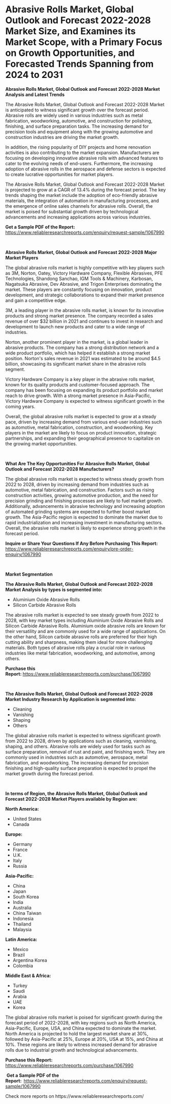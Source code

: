 <p><h1>Abrasive Rolls Market, Global Outlook and Forecast 2022-2028 Market Size, and Examines its Market Scope, with a Primary Focus on Growth Opportunities, and Forecasted Trends Spanning from 2024 to 2031</h1></p><p><strong>Abrasive Rolls Market, Global Outlook and Forecast 2022-2028 Market Analysis and Latest Trends</strong></p>
<p><p>The Abrasive Rolls Market, Global Outlook and Forecast 2022-2028 Market is anticipated to witness significant growth over the forecast period. Abrasive rolls are widely used in various industries such as metal fabrication, woodworking, automotive, and construction for polishing, finishing, and surface preparation tasks. The increasing demand for precision tools and equipment along with the growing automotive and construction industries are driving the market growth.</p><p>In addition, the rising popularity of DIY projects and home renovation activities is also contributing to the market expansion. Manufacturers are focusing on developing innovative abrasive rolls with advanced features to cater to the evolving needs of end-users. Furthermore, the increasing adoption of abrasive rolls in the aerospace and defense sectors is expected to create lucrative opportunities for market players.</p><p>The Abrasive Rolls Market, Global Outlook and Forecast 2022-2028 Market is projected to grow at a CAGR of 13.4% during the forecast period. The key trends shaping the market include the adoption of eco-friendly abrasive materials, the integration of automation in manufacturing processes, and the emergence of online sales channels for abrasive rolls. Overall, the market is poised for substantial growth driven by technological advancements and increasing applications across various industries.</p></p>
<p><strong>Get a Sample PDF of the Report:&nbsp;</strong> <a href="https://www.reliableresearchreports.com/enquiry/request-sample/1067990">https://www.reliableresearchreports.com/enquiry/request-sample/1067990</a></p>
<p>&nbsp;</p>
<p><strong>Abrasive Rolls Market, Global Outlook and Forecast 2022-2028 Major Market Players</strong></p>
<p><p>The global abrasive rolls market is highly competitive with key players such as 3M, Norton, Oatey, Victory Hardware Company, Flexible Abrasives, PFE Technologies, Shandong Sanchao, IGM Tools & Machinery, Karbosan, Nagatsuka Abrasive, Dev Abrasive, and Trigon Enterprises dominating the market. These players are constantly focusing on innovation, product development, and strategic collaborations to expand their market presence and gain a competitive edge.</p><p>3M, a leading player in the abrasive rolls market, is known for its innovative products and strong market presence. The company recorded a sales revenue of over $32 billion in 2021 and continues to invest in research and development to launch new products and cater to a wide range of industries.</p><p>Norton, another prominent player in the market, is a global leader in abrasive products. The company has a strong distribution network and a wide product portfolio, which has helped it establish a strong market position. Norton's sales revenue in 2021 was estimated to be around $4.5 billion, showcasing its significant market share in the abrasive rolls segment.</p><p>Victory Hardware Company is a key player in the abrasive rolls market, known for its quality products and customer-focused approach. The company has been focusing on expanding its product portfolio and market reach to drive growth. With a strong market presence in Asia-Pacific, Victory Hardware Company is expected to witness significant growth in the coming years.</p><p>Overall, the global abrasive rolls market is expected to grow at a steady pace, driven by increasing demand from various end-user industries such as automotive, metal fabrication, construction, and woodworking. Key players in the market are likely to focus on product innovation, strategic partnerships, and expanding their geographical presence to capitalize on the growing market opportunities.</p></p>
<p>&nbsp;</p>
<p><strong>What Are The Key Opportunities For Abrasive Rolls Market, Global Outlook and Forecast 2022-2028 Manufacturers?</strong></p>
<p><p>The global abrasive rolls market is expected to witness steady growth from 2022 to 2028, driven by increasing demand from industries such as automotive, metal fabrication, and construction. Factors such as rising construction activities, growing automotive production, and the need for precision grinding and finishing processes are likely to fuel market growth. Additionally, advancements in abrasive technology and increasing adoption of automated grinding systems are expected to further boost market growth. The Asia-Pacific region is expected to dominate the market due to rapid industrialization and increasing investment in manufacturing sectors. Overall, the abrasive rolls market is likely to experience strong growth in the forecast period.</p></p>
<p><strong>Inquire or Share Your Questions If Any Before Purchasing This Report:</strong> <a href="https://www.reliableresearchreports.com/enquiry/pre-order-enquiry/1067990">https://www.reliableresearchreports.com/enquiry/pre-order-enquiry/1067990</a></p>
<p>&nbsp;</p>
<p><strong>Market Segmentation</strong></p>
<p><strong>The Abrasive Rolls Market, Global Outlook and Forecast 2022-2028 Market Analysis by types is segmented into:</strong></p>
<p><ul><li>Aluminium Oxide Abrasive Rolls</li><li>Silicon Carbide Abrasive Rolls</li></ul></p>
<p><p>The abrasive rolls market is expected to see steady growth from 2022 to 2028, with key market types including Aluminium Oxide Abrasive Rolls and Silicon Carbide Abrasive Rolls. Aluminium oxide abrasive rolls are known for their versatility and are commonly used for a wide range of applications. On the other hand, Silicon carbide abrasive rolls are preferred for their high cutting ability and sharpness, making them ideal for more challenging materials. Both types of abrasive rolls play a crucial role in various industries like metal fabrication, woodworking, and automotive, among others.</p></p>
<p><strong>Purchase this Report:&nbsp;</strong><a href="https://www.reliableresearchreports.com/purchase/1067990">https://www.reliableresearchreports.com/purchase/1067990</a></p>
<p>&nbsp;</p>
<p><strong>The Abrasive Rolls Market, Global Outlook and Forecast 2022-2028 Market Industry Research by Application is segmented into:</strong></p>
<p><ul><li>Cleaning</li><li>Vanishing</li><li>Shaping</li><li>Others</li></ul></p>
<p><p>The global abrasive rolls market is expected to witness significant growth from 2022 to 2028, driven by applications such as cleaning, varnishing, shaping, and others. Abrasive rolls are widely used for tasks such as surface preparation, removal of rust and paint, and finishing work. They are commonly used in industries such as automotive, aerospace, metal fabrication, and woodworking. The increasing demand for precision finishing and high-quality surface preparation is expected to propel the market growth during the forecast period.</p></p>
<p>&nbsp;</p>
<p><strong>In terms of Region, the Abrasive Rolls Market, Global Outlook and Forecast 2022-2028 Market Players available by Region are:</strong></p>
<p>
    <p> <strong> North America: </strong>
        <ul>
            <li>United States</li>
            <li>Canada</li>
        </ul>
        </p> 
    <p> <strong> Europe: </strong>
        <ul>
            <li>Germany</li>
            <li>France</li>
            <li>U.K.</li>
            <li>Italy</li>
            <li>Russia</li>
        </ul>
        </p> 
    <p> <strong> Asia-Pacific: </strong>
        <ul>
            <li>China</li>
            <li>Japan</li>
            <li>South Korea</li>
            <li>India</li>
            <li>Australia</li>
            <li>China Taiwan</li>
            <li>Indonesia</li>
            <li>Thailand</li>
            <li>Malaysia</li>
        </ul>
        </p> 
    <p> <strong> Latin America: </strong>
        <ul>
            <li>Mexico</li>
            <li>Brazil</li>
            <li>Argentina Korea</li>
            <li>Colombia</li>
        </ul>
        </p> 
    <p> <strong> Middle East & Africa: </strong>
        <ul>
            <li>Turkey</li>
            <li>Saudi</li>
            <li>Arabia</li>
            <li>UAE</li>
            <li>Korea</li>
        </ul>
    </p>
    </p>
<p><p>The global abrasive rolls market is poised for significant growth during the forecast period of 2022-2028, with key regions such as North America, Asia-Pacific, Europe, USA, and China expected to dominate the market. North America is projected to hold the largest market share at 30%, followed by Asia-Pacific at 25%, Europe at 20%, USA at 15%, and China at 10%. These regions are likely to witness increased demand for abrasive rolls due to industrial growth and technological advancements.</p></p>
<p><strong>Purchase this Report: </strong><a href="https://www.reliableresearchreports.com/purchase/1067990">https://www.reliableresearchreports.com/purchase/1067990</a></p>
<p>&nbsp;<strong>Get a Sample PDF of the Report:&nbsp;&nbsp;</strong><a href="https://www.reliableresearchreports.com/enquiry/request-sample/1067990">https://www.reliableresearchreports.com/enquiry/request-sample/1067990</a></p>
<p><strong></strong></p>
<p>Check more reports on https://www.reliableresearchreports.com/</p>